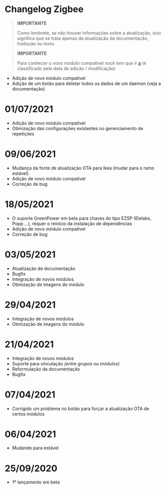 # Changelog Zigbee

>**IMPORTANTE**
>
>Como lembrete, se não houver informações sobre a atualização, isso significa que se trata apenas da atualização da documentação, tradução ou texto.

>**IMPORTANTE**
>
>Para conhecer o novo módulo compatível você tem que ir [a](https://compatibility.jeedom.com/index.php?v=d&p=home&search=&plugin=zigbee) (é classificado pela data de adição / modificação)

- Adição de novo módulo compatível
- Adição de um botão para deletar todos os dados de um daemon (veja a documentação)


# 01/07/2021

- Adição de novo módulo compatível
- Otimização das configurações existentes no gerenciamento de repetições

# 09/06/2021

- Mudança da fonte de atualização OTA para Ikea (mudar para o ramo estável)
- Adição de novo módulo compatível
- Correção de bug

# 18/05/2021

- O suporte GreenPower em beta para chaves do tipo EZSP (Elelabs, Popp ...), requer o reinício da instalação de dependências
- Adição de novo módulo compatível
- Correção de bug

# 03/05/2021

- Atualização de documentação
- Bugfix
- Integração de novos módulos
- Otimização de imagens do módulo

# 29/04/2021

- Integração de novos módulos
- Otimização de imagens do módulo

# 21/04/2021

- Integração de novos módulos
- Suporte para vinculação *(entre grupos ou módulos)*
- Reformulação da documentação
- Bugfix

# 07/04/2021

- Corrigido um problema no botão para forçar a atualização OTA de certos módulos

# 06/04/2021

- Mudando para estável

# 25/09/2020

- 1º lançamento em beta
